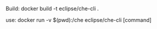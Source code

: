 
 Build:
   docker build -t eclipse/che-cli .

 use:
    docker run -v $(pwd):/che eclipse/che-cli [command]
